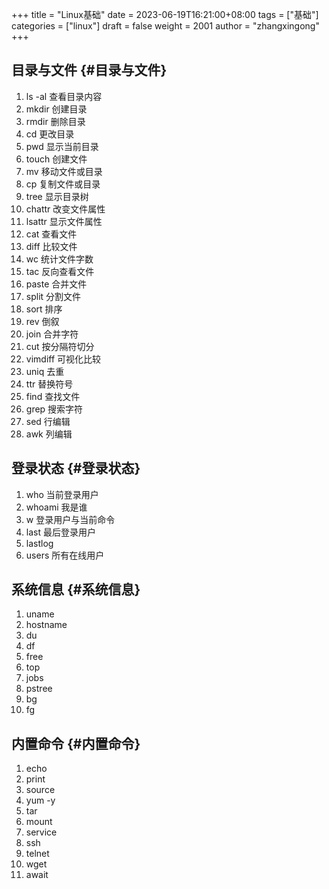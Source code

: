+++
title = "Linux基础"
date = 2023-06-19T16:21:00+08:00
tags = ["基础"]
categories = ["linux"]
draft = false
weight = 2001
author = "zhangxingong"
+++

## 目录与文件 {#目录与文件}

1.  ls -al  查看目录内容
2.  mkdir   创建目录
3.  rmdir   删除目录
4.  cd      更改目录
5.  pwd     显示当前目录
6.  touch   创建文件
7.  mv      移动文件或目录
8.  cp      复制文件或目录
9.  tree    显示目录树
10. chattr 改变文件属性
11. lsattr 显示文件属性
12. cat    查看文件
13. diff   比较文件
14. wc     统计文件字数
15. tac    反向查看文件
16. paste  合并文件
17. split  分割文件
18. sort   排序
19. rev    倒叙
20. join   合并字符
21. cut    按分隔符切分
22. vimdiff 可视化比较
23. uniq   去重
24. ttr    替换符号
25. find   查找文件
26. grep   搜索字符
27. sed    行编辑
28. awk    列编辑


## 登录状态 {#登录状态}

1.  who  当前登录用户
2.  whoami 我是谁
3.  w  登录用户与当前命令
4.  last 最后登录用户
5.  lastlog
6.  users 所有在线用户


## 系统信息 {#系统信息}

1.  uname
2.  hostname
3.  du
4.  df
5.  free
6.  top
7.  jobs
8.  pstree
9.  bg
10. fg


## 内置命令 {#内置命令}

1.  echo
2.  print
3.  source
4.  yum -y
5.  tar
6.  mount
7.  service
8.  ssh
9.  telnet
10. wget
11. await
